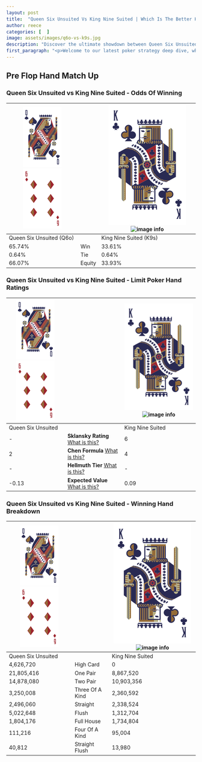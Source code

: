 ```yaml
---
layout: post
title:  "Queen Six Unsuited Vs King Nine Suited | Which Is The Better Hand In Poker? A Complete Guide"
author: reece
categories: [  ]
image: assets/images/q6o-vs-k9s.jpg
description: "Discover the ultimate showdown between Queen Six Unsuited and King Nine Suited in poker! Uncover the odds, strategies, and scenarios where one hand triumphs over the other. Get ready to up your poker game with this thrilling analysis."
first_paragraph: "<p>Welcome to our latest poker strategy deep dive, where we're pitting two distinct hands against each other in a high-stakes showdown: Queen Six Unsuited vs King Nine Suited.</p><p>In the dynamic world of poker, every decision counts, and knowing which hand holds the upper hand is key to your success at the table.</p><p>In this article, we'll dissect these two hands, explore the scenarios where one dominates the other, and equip you with the knowledge to make strategic choices that can tip the odds in your favor.</p><p>Get ready to unravel the intriguing dynamics of these poker hands and elevate your game to new heights.</p>"
---
```




[comment]: # (sp0)

## Pre Flop Hand Match Up

<div class="table hand-ratings" markdown="1"> 



### Queen Six Unsuited vs King Nine Suited - Odds Of Winning


    
| ![image info](assets/images/hand1/Q.png) ![image info](assets/images/hand1/6o.png) |  | ![image info](assets/images/hand2/K.png) ![image info](assets/images/hand2/9s.png) |
| -------- | -------- | -------- |
| Queen Six Unsuited (Q6o) |  | King Nine Suited (K9s) |
| 65.74% | Win | 33.61% |
| 0.64% | Tie | 0.64% |
| 66.07% | Equity | 33.93% |




[comment]: # (sp1)



### Queen Six Unsuited vs King Nine Suited - Limit Poker Hand Ratings


    
| ![image info](assets/images/hand1/Q.png) ![image info](assets/images/hand1/6o.png) |  | ![image info](assets/images/hand2/K.png) ![image info](assets/images/hand2/9s.png) |
| -------- | -------- | -------- |
| Queen Six Unsuited |  | King Nine Suited |
| - | **Sklansky Rating** [What is this?](/sklansky-rating-explained) | 6 |
| 2 | **Chen Formula** [What is this?](/chen-formula-explained) | 4 |
| - | **Hellmuth Tier** [What is this?](/Hellmuth-tier-explained) | - |
| -0.13 | **Expected Value** [What is this?](/expected-value-explained) | 0.09 |




[comment]: # (sp2)



### Queen Six Unsuited vs King Nine Suited - Winning Hand Breakdown


    
| ![image info](assets/images/hand1/Q.png) ![image info](assets/images/hand1/6o.png) |  | ![image info](assets/images/hand2/K.png) ![image info](assets/images/hand2/9s.png) |
| -------- | -------- | -------- |
| Queen Six Unsuited |  | King Nine Suited |
| 4,626,720 | High Card | 0 |
| 21,805,416 | One Pair | 8,867,520 |
| 14,878,080 | Two Pair | 10,903,356 |
| 3,250,008 | Three Of A Kind | 2,360,592 |
| 2,496,060 | Straight | 2,338,524 |
| 5,022,648 | Flush | 1,312,704 |
| 1,804,176 | Full House | 1,734,804 |
| 111,216 | Four Of A Kind | 95,004 |
| 40,812 | Straight Flush | 13,980 |




[comment]: # (sp3)



</div>

[comment]: # (sp4)



[comment]: # (sp5)

